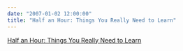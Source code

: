 ```yaml
---
date: "2007-01-02 12:00:00"
title: "Half an Hour: Things You Really Need to Learn"
---
```


[Half an Hour: Things You Really Need to Learn](/lemire/blog/2007/01-02-half-an-hour-things-you-really-need-to-learn)


